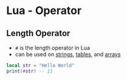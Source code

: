 # Lua - Operator

## Length Operator

- `#` is the length operator in Lua
- can be used on [strings](), [tables](), and [arrays]()

```lua
local str = "Hello World"
print(#str) -- 11
```



